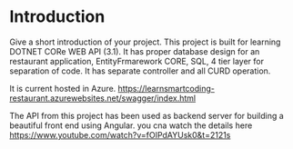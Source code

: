 # Introduction 
Give a short introduction of your project. This project is built for learning DOTNET CORe WEB API (3.1). It has proper database design for an restaurant application, EntityFrmarework CORE, SQL, 4 tier layer for separation of code. It has separate controller and all CURD operation.

It is current hosted in Azure. https://learnsmartcoding-restaurant.azurewebsites.net/swagger/index.html

The API from this project has been used as backend server for building a beautiful front end using Angular. you cna watch the details here 
https://www.youtube.com/watch?v=fOIPdAYUsk0&t=2121s
